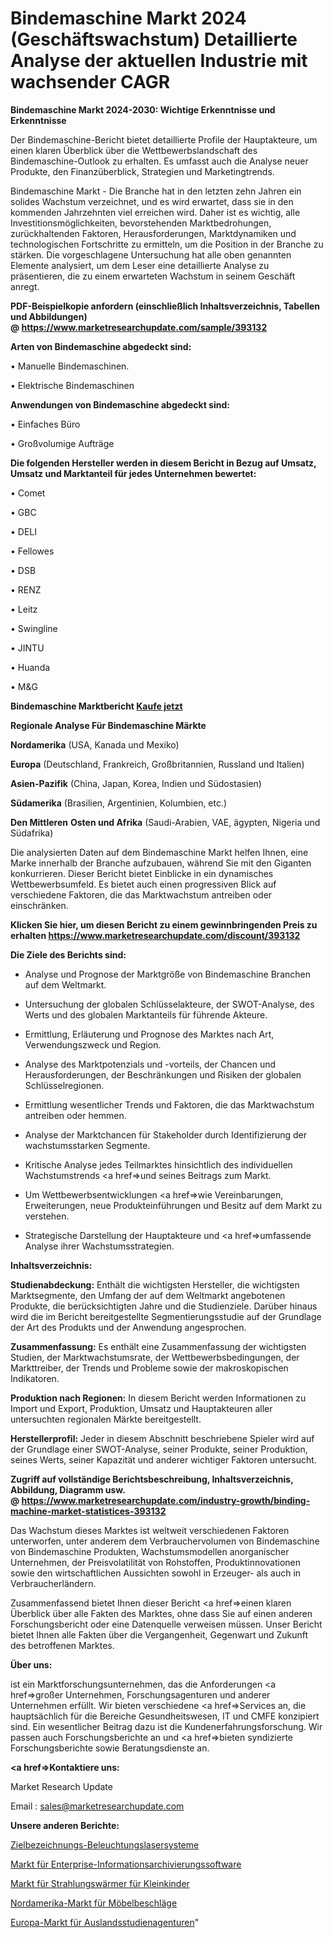 # Bindemaschine Markt 2024 (Geschäftswachstum) Detaillierte Analyse der aktuellen Industrie mit wachsender CAGR

<strong>Bindemaschine Markt 2024-2030: Wichtige Erkenntnisse und Erkenntnisse</strong>

Der Bindemaschine-Bericht bietet detaillierte Profile der Hauptakteure, um einen klaren Überblick über die Wettbewerbslandschaft des Bindemaschine-Outlook zu erhalten. Es umfasst auch die Analyse neuer Produkte, den Finanzüberblick, Strategien und Marketingtrends.

Bindemaschine Markt - Die Branche hat in den letzten zehn Jahren ein solides Wachstum verzeichnet, und es wird erwartet, dass sie in den kommenden Jahrzehnten viel erreichen wird. Daher ist es wichtig, alle Investitionsmöglichkeiten, bevorstehenden Marktbedrohungen, zurückhaltenden Faktoren, Herausforderungen, Marktdynamiken und technologischen Fortschritte zu ermitteln, um die Position in der Branche zu stärken. Die vorgeschlagene Untersuchung hat alle oben genannten Elemente analysiert, um dem Leser eine detaillierte Analyse zu präsentieren, die zu einem erwarteten Wachstum in seinem Geschäft anregt.

<strong><b>PDF-Beispielkopie anfordern (einschließlich Inhaltsverzeichnis, Tabellen und Abbildungen) @ </b></strong><strong><a href=https://www.marketresearchupdate.com/sample/393132><strong>https://www.marketresearchupdate.com/sample/393132</u></a></strong></strong>

<strong>Arten von Bindemaschine abgedeckt sind:</strong>

• Manuelle Bindemaschinen.

• Elektrische Bindemaschinen

<strong>Anwendungen von Bindemaschine abgedeckt sind:</strong>

• Einfaches Büro

• Großvolumige Aufträge

<strong>Die folgenden Hersteller werden in diesem Bericht in Bezug auf Umsatz, Umsatz und Marktanteil für jedes Unternehmen bewertet:</strong>

• Comet

• GBC

• DELI

• Fellowes

• DSB

• RENZ

• Leitz

• Swingline

• JINTU

• Huanda

• M&G

<strong>Bindemaschine Marktbericht <a href=https://www.marketresearchupdate.com/buynow/393132>Kaufe jetzt</a></strong>

<strong>Regionale Analyse Für Bindemaschine Märkte</strong>

<strong>Nordamerika</strong> (USA, Kanada und Mexiko)

<strong>Europa</strong> (Deutschland, Frankreich, Großbritannien, Russland und Italien)

<strong>Asien-Pazifik</strong> (China, Japan, Korea, Indien und Südostasien)

<strong>Südamerika</strong> (Brasilien, Argentinien, Kolumbien, etc.)

<strong>Den Mittleren</strong> <strong>Osten und Afrika</strong> (Saudi-Arabien, VAE, ägypten, Nigeria und Südafrika)

Die analysierten Daten auf dem Bindemaschine Markt helfen Ihnen, eine Marke innerhalb der Branche aufzubauen, während Sie mit den Giganten konkurrieren. Dieser Bericht bietet Einblicke in ein dynamisches Wettbewerbsumfeld. Es bietet auch einen progressiven Blick auf verschiedene Faktoren, die das Marktwachstum antreiben oder einschränken.

<strong>Klicken Sie hier, um diesen Bericht zu einem gewinnbringenden Preis zu erhalten
</strong><strong><a href=https://www.marketresearchupdate.com/discount/393132>https://www.marketresearchupdate.com/discount/393132</b></u></strong></a>

<strong>Die Ziele des Berichts sind:</strong>

- Analyse und Prognose der Marktgröße von Bindemaschine Branchen auf dem Weltmarkt.

- Untersuchung der globalen Schlüsselakteure, der SWOT-Analyse, des Werts und des globalen Marktanteils für führende Akteure.

- Ermittlung, Erläuterung und Prognose des Marktes nach Art, Verwendungszweck und Region.

- Analyse des Marktpotenzials und -vorteils, der Chancen und Herausforderungen, der Beschränkungen und Risiken der globalen Schlüsselregionen.

- Ermittlung wesentlicher Trends und Faktoren, die das Marktwachstum antreiben oder hemmen.

- Analyse der Marktchancen für Stakeholder durch Identifizierung der wachstumsstarken Segmente.

- Kritische Analyse jedes Teilmarktes hinsichtlich des individuellen Wachstumstrends <a href=>und</a> seines Beitrags zum Markt.

- Um Wettbewerbsentwicklungen <a href=>wie</a> Vereinbarungen, Erweiterungen, neue Produkteinführungen und Besitz auf dem Markt zu verstehen.

- Strategische Darstellung der Hauptakteure und <a href=>umfas</a>sende Analyse ihrer Wachstumsstrategien.

<strong>Inhaltsverzeichnis:</strong>

<strong>Studienabdeckung:</strong> Enthält die wichtigsten Hersteller, die wichtigsten Marktsegmente, den Umfang der auf dem Weltmarkt angebotenen Produkte, die berücksichtigten Jahre und die Studienziele. Darüber hinaus wird die im Bericht bereitgestellte Segmentierungsstudie auf der Grundlage der Art des Produkts und der Anwendung angesprochen.

<strong>Zusammenfassung:</strong> Es enthält eine Zusammenfassung der wichtigsten Studien, der Marktwachstumsrate, der Wettbewerbsbedingungen, der Markttreiber, der Trends und Probleme sowie der makroskopischen Indikatoren.

<strong>Produktion nach Regionen:</strong> In diesem Bericht werden Informationen zu Import und Export, Produktion, Umsatz und Hauptakteuren aller untersuchten regionalen Märkte bereitgestellt.

<strong>Herstellerprofil:</strong> Jeder in diesem Abschnitt beschriebene Spieler wird auf der Grundlage einer SWOT-Analyse, seiner Produkte, seiner Produktion, seines Werts, seiner Kapazität und anderer wichtiger Faktoren untersucht.

<strong><b>Zugriff auf vollständige Berichtsbeschreibung, Inhaltsverzeichnis, Abbildung, Diagramm usw. @ </b></strong><strong><a href=https://www.marketresearchupdate.com/industry-growth/binding-machine-market-statistices-393132>https://www.marketresearchupdate.com/industry-growth/binding-machine-market-statistices-393132</a></strong>

Das Wachstum dieses Marktes ist weltweit verschiedenen Faktoren unterworfen, unter anderem dem Verbrauchervolumen von Bindemaschine von Bindemaschine Produkten, Wachstumsmodellen anorganischer Unternehmen, der Preisvolatilität von Rohstoffen, Produktinnovationen sowie den wirtschaftlichen Aussichten sowohl in Erzeuger- als auch in Verbraucherländern.

Zusammenfassend bietet Ihnen dieser Bericht <a href=>einen</a> klaren Überblick über alle Fakten des Marktes, ohne dass Sie auf einen anderen Forschungsbericht oder eine Datenquelle verweisen müssen. Unser Bericht bietet Ihnen alle Fakten über die Vergangenheit, Gegenwart und Zukunft des betroffenen Marktes.

<strong>Über uns:</strong>

 ist ein Marktforschungsunternehmen, das die Anforderungen <a href=>großer</a> Unternehmen, Forschungsagenturen und anderer Unternehmen erfüllt. Wir bieten verschiedene <a href=>Services</a> an, die hauptsächlich für die Bereiche Gesundheitswesen, IT und CMFE konzipiert sind. Ein wesentlicher Beitrag dazu ist die Kundenerfahrungsforschung. Wir passen auch Forschungsberichte an und <a href=>bieten</a> syndizierte Forschungsberichte sowie Beratungsdienste an.

<strong><a href=>Kontaktiere uns:</a></strong>

Market Research Update

Email : sales@marketresearchupdate.com

<strong>Unsere anderen Berichte:</strong>

<a href=https://www.linkedin.com/pulse/target-designation-illumination-laser-systems>Zielbezeichnungs-Beleuchtungslasersysteme</a>

<a href=https://www.linkedin.com/pulse/enterprise-information-archiving-software-market-2f>Markt für Enterprise-Informationsarchivierungssoftware</a>

<a href=https://www.linkedin.com/pulse/infant-radiant-warmer-market-size-growth>Markt für Strahlungswärmer für Kleinkinder</a>

<a href=https://www.linkedin.com/pulse/north-america-furniture-fittings-market-witness>Nordamerika-Markt für Möbelbeschläge</a>

<a href=https://www.linkedin.com/pulse/europe-study-abroad-agency-market-2023-xggsf/>Europa-Markt für Auslandsstudienagenturen</a>"
